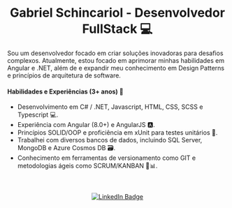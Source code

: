 <h1 align="center">Gabriel Schincariol - Desenvolvedor FullStack 💻 </h1>

Sou um desenvolvedor focado em criar soluções inovadoras para desafios complexos. Atualmente, estou focado em aprimorar minhas habilidades em Angular e .NET, além de e expandir meu conhecimento em Design Patterns e princípios de arquitetura de software.
<br>
#### Habilidades e Experiências (3+ anos) 🔨

- Desenvolvimento em C# / .NET, Javascript, HTML, CSS, SCSS e Typescript 💻.
- Experiência com Angular (8.0+) e AngularJS 🅰️.
- Princípios SOLID/OOP e proficiência em xUnit para testes unitários 🧪.
- Trabalhei com diversos bancos de dados, incluindo SQL Server, MongoDB e Azure Cosmos DB 🗃️.
- Conhecimento em ferramentas de versionamento como GIT e metodologias ágeis como SCRUM/KANBAN 🔄📊.
<br>

<br>

<div align="center">
  <a href="https://www.linkedin.com/in/gabrielschincariol/">
    <img src="https://img.shields.io/badge/-Gabriel%20Schincariol-blue?style=flat-square&logo=Linkedin&logoColor=white" alt="LinkedIn Badge">
  </a>
</div>
